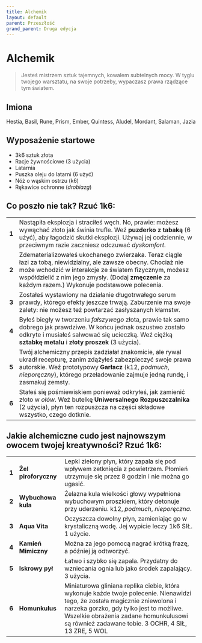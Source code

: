 ```yaml
---
title: Alchemik
layout: default
parent: Przeszłość
grand_parent: Druga edycja
---
```


# Alchemik

> Jesteś mistrzem sztuk tajemnych, kowalem subtelnych mocy. W tyglu twojego warsztatu, na swoje potrzeby, wypaczasz prawa rządzące tym światem.

## Imiona

Hestia, Basil, Rune, Prism, Ember, Quintess, Aludel, Mordant, Salaman, Jazia

## Wyposażenie startowe

- 3k6 sztuk złota
- Racje żywnościowe (3 użycia)
- Latarnia
- Puszka oleju do latarni (6 użyć)
- Nóż o wąskim ostrzu (k6)
- Rękawice ochronne (_drobiazg_)

## Co poszło nie tak? Rzuć 1k6:

|       |                                                                                                                                                                                                                                                                                 |
| ----- | ------------------------------------------------------------------------------------------------------------------------------------------------------------------------------------------------------------------------------------------------------------------------------- |
| **1** | Nastąpiła eksplozja i straciłeś węch. No, prawie: możesz wywąchać złoto jak świnia trufle. Weź **puzderko z tabaką** (6 użyć), aby łagodzić skutki eksplozji. Używaj jej codziennie, w przeciwnym razie zaczniesz odczuwać _dyskomfort_.                                        |
| **2** | Zdematerializowałeś ukochanego zwierzaka. Teraz ciągle łazi za tobą, niewidzialny, ale zawsze obecny. Chociaż nie może wchodzić w interakcje ze światem fizycznym, możesz współdzielić z nim jego zmysły. (Dodaj **zmęczenie** za każdym razem.) Wykonuje podstawowe polecenia. |
| **3** | Zostałeś wystawiony na działanie długotrwałego serum prawdy, którego efekty jeszcze trwają. Zaburzenie ma swoje zalety: nie możesz też powtarzać zasłyszanych kłamstw.                                                                                                          |
| **4** | Byłeś biegły w tworzeniu _fałszywego_ złota, prawie tak samo dobrego jak prawdziwe. W końcu jednak oszustwo zostało odkryte i musiałeś salwować się ucieczką. Weź ciężką **sztabkę metalu** i **złoty proszek** (3 użycia).                                                     |
| **5** | Twój alchemiczny przepis zadziałał znakomicie, ale rywal ukradł recepturę, zanim zdążyłeś zabezpieczyć swoje prawa autorskie. Weź prototypowy **Garłacz** (k12, _podmuch_, _nieporęczny_), którego przeładowanie zajmuje jedną rundę, i zasmakuj zemsty.                        |
| **6** | Stałeś się pośmiewiskiem ponieważ odkryłeś, jak zamienić złoto w _ołów_. Weź butelkę **Uniwersalnego Rozpuszczalnika** (2 użycia), płyn ten rozpuszcza na części składowe wszystko, czego dotknie.                                                                              |

## Jakie alchemiczne cudo jest najnowszym owocem twojej kreatywności? Rzuć 1k6:

|       |                      |                                                                                                                                                                                                                                                                          |
| ----- | -------------------- | ------------------------------------------------------------------------------------------------------------------------------------------------------------------------------------------------------------------------------------------------------------------------ |
| **1** | **Żel piroforyczny** | Lepki zielony płyn, który zapala się pod wpływem zetknięcia z powietrzem. Płomień utrzymuje się przez 8 godzin i nie można go ugasić.                                                                                                                                    |
| **2** | **Wybuchowa kula**   | Żelazna kula wielkości głowy wypełniona wybuchowym proszkiem, który detonuje przy uderzeniu. k12, _podmuch_, _nieporęczna_.                                                                                                                                              |
| **3** | **Aqua Vita**        | Oczyszcza dowolny płyn, zamieniając go w krystaliczną wodę. Jej wypicie leczy 1k6 SIŁ. 1 użycie.                                                                                                                                                                         |
| **4** | **Kamień Mimiczny**  | Można za jego pomocą nagrać krótką frazę, a później ją odtworzyć.                                                                                                                                                                                                        |
| **5** | **Iskrowy pył**      | Łatwo i szybko się zapala. Przydatny do wzniecania ognia lub jako środek zapalający. 3 użycia.                                                                                                                                                                           |
| **6** | **Homunkulus**       | Miniaturowa gliniana replika ciebie, która wykonuje każde twoje polecenie. Nienawidzi tego, że została magicznie zniewolona i narzeka gorzko, gdy tylko jest to możliwe. Wszelkie obrażenia zadane homunkulusowi są również zadawane tobie. 3 OCHR, 4 SIŁ, 13 ZRE, 5 WOL |
